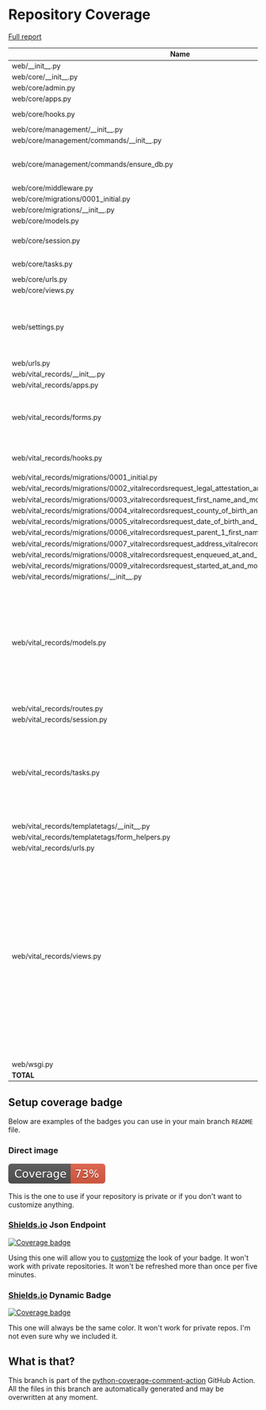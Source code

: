 # Repository Coverage

[Full report](https://htmlpreview.github.io/?https://github.com/Office-of-Digital-Services/cdt-ods-disaster-recovery/blob/python-coverage-comment-action-data/htmlcov/index.html)

| Name                                                                                                      |    Stmts |     Miss |   Branch |   BrPart |   Cover |   Missing |
|---------------------------------------------------------------------------------------------------------- | -------: | -------: | -------: | -------: | ------: | --------: |
| web/\_\_init\_\_.py                                                                                       |        5 |        0 |        0 |        0 |    100% |           |
| web/core/\_\_init\_\_.py                                                                                  |        0 |        0 |        0 |        0 |    100% |           |
| web/core/admin.py                                                                                         |        7 |        0 |        0 |        0 |    100% |           |
| web/core/apps.py                                                                                          |        5 |        0 |        0 |        0 |    100% |           |
| web/core/hooks.py                                                                                         |       11 |        4 |        0 |        0 |     64% |9-10, 14-15 |
| web/core/management/\_\_init\_\_.py                                                                       |        0 |        0 |        0 |        0 |    100% |           |
| web/core/management/commands/\_\_init\_\_.py                                                              |        0 |        0 |        0 |        0 |    100% |           |
| web/core/management/commands/ensure\_db.py                                                                |      126 |        0 |       30 |        2 |     99% |144->146, 209->213 |
| web/core/middleware.py                                                                                    |        9 |        1 |        2 |        1 |     82% |        19 |
| web/core/migrations/0001\_initial.py                                                                      |        7 |        0 |        0 |        0 |    100% |           |
| web/core/migrations/\_\_init\_\_.py                                                                       |        0 |        0 |        0 |        0 |    100% |           |
| web/core/models.py                                                                                        |        8 |        0 |        0 |        0 |    100% |           |
| web/core/session.py                                                                                       |       25 |        5 |        4 |        2 |     76% |13-19, 25-26, 33 |
| web/core/tasks.py                                                                                         |       15 |        6 |        0 |        0 |     60% |53-56, 60, 64 |
| web/core/urls.py                                                                                          |        4 |        0 |        0 |        0 |    100% |           |
| web/core/views.py                                                                                         |        9 |        0 |        2 |        0 |    100% |           |
| web/settings.py                                                                                           |       74 |       12 |       14 |        4 |     75% |42-49, 95->99, 110->113, 122, 224-226 |
| web/urls.py                                                                                               |        4 |        0 |        0 |        0 |    100% |           |
| web/vital\_records/\_\_init\_\_.py                                                                        |        0 |        0 |        0 |        0 |    100% |           |
| web/vital\_records/apps.py                                                                                |        5 |        0 |        0 |        0 |    100% |           |
| web/vital\_records/forms.py                                                                               |       83 |       22 |        6 |        0 |     69% |113-120, 123-133, 136-144 |
| web/vital\_records/hooks.py                                                                               |       16 |        6 |        0 |        0 |     62% |10-11, 15-16, 20-21 |
| web/vital\_records/migrations/0001\_initial.py                                                            |        7 |        0 |        0 |        0 |    100% |           |
| web/vital\_records/migrations/0002\_vitalrecordsrequest\_legal\_attestation\_and\_more.py                 |        5 |        0 |        0 |        0 |    100% |           |
| web/vital\_records/migrations/0003\_vitalrecordsrequest\_first\_name\_and\_more.py                        |        5 |        0 |        0 |        0 |    100% |           |
| web/vital\_records/migrations/0004\_vitalrecordsrequest\_county\_of\_birth\_and\_more.py                  |        5 |        0 |        0 |        0 |    100% |           |
| web/vital\_records/migrations/0005\_vitalrecordsrequest\_date\_of\_birth\_and\_more.py                    |        5 |        0 |        0 |        0 |    100% |           |
| web/vital\_records/migrations/0006\_vitalrecordsrequest\_parent\_1\_first\_name\_and\_more.py             |        5 |        0 |        0 |        0 |    100% |           |
| web/vital\_records/migrations/0007\_vitalrecordsrequest\_address\_vitalrecordsrequest\_city\_and\_more.py |        5 |        0 |        0 |        0 |    100% |           |
| web/vital\_records/migrations/0008\_vitalrecordsrequest\_enqueued\_at\_and\_more.py                       |        5 |        0 |        0 |        0 |    100% |           |
| web/vital\_records/migrations/0009\_vitalrecordsrequest\_started\_at\_and\_more.py                        |        5 |        0 |        0 |        0 |    100% |           |
| web/vital\_records/migrations/\_\_init\_\_.py                                                             |        0 |        0 |        0 |        0 |    100% |           |
| web/vital\_records/models.py                                                                              |       78 |       14 |        0 |        0 |     82% |202-203, 207, 211, 215, 219, 223, 227, 231-232, 236, 240, 244, 248 |
| web/vital\_records/routes.py                                                                              |       17 |        1 |        0 |        0 |     94% |        20 |
| web/vital\_records/session.py                                                                             |       13 |        4 |        2 |        0 |     60% |     15-18 |
| web/vital\_records/tasks.py                                                                               |       99 |       44 |        6 |        0 |     52% |52-53, 57-66, 74, 77-117, 120-126, 134, 137-156, 161-167 |
| web/vital\_records/templatetags/\_\_init\_\_.py                                                           |        0 |        0 |        0 |        0 |    100% |           |
| web/vital\_records/templatetags/form\_helpers.py                                                          |       10 |       10 |        2 |        0 |      0% |      1-13 |
| web/vital\_records/urls.py                                                                                |        4 |        0 |        0 |        0 |    100% |           |
| web/vital\_records/views.py                                                                               |      141 |       64 |        6 |        0 |     52% |52-57, 67-72, 82-87, 90-98, 108-113, 124-129, 139-144, 147-158, 168-173, 176-183, 193-202, 205-212, 215-217, 226-237 |
| web/wsgi.py                                                                                               |        6 |        6 |        0 |        0 |      0% |      8-16 |
|                                                                                                 **TOTAL** |  **828** |  **199** |   **74** |    **9** | **74%** |           |


## Setup coverage badge

Below are examples of the badges you can use in your main branch `README` file.

### Direct image

[![Coverage badge](https://raw.githubusercontent.com/Office-of-Digital-Services/cdt-ods-disaster-recovery/python-coverage-comment-action-data/badge.svg)](https://htmlpreview.github.io/?https://github.com/Office-of-Digital-Services/cdt-ods-disaster-recovery/blob/python-coverage-comment-action-data/htmlcov/index.html)

This is the one to use if your repository is private or if you don't want to customize anything.

### [Shields.io](https://shields.io) Json Endpoint

[![Coverage badge](https://img.shields.io/endpoint?url=https://raw.githubusercontent.com/Office-of-Digital-Services/cdt-ods-disaster-recovery/python-coverage-comment-action-data/endpoint.json)](https://htmlpreview.github.io/?https://github.com/Office-of-Digital-Services/cdt-ods-disaster-recovery/blob/python-coverage-comment-action-data/htmlcov/index.html)

Using this one will allow you to [customize](https://shields.io/endpoint) the look of your badge.
It won't work with private repositories. It won't be refreshed more than once per five minutes.

### [Shields.io](https://shields.io) Dynamic Badge

[![Coverage badge](https://img.shields.io/badge/dynamic/json?color=brightgreen&label=coverage&query=%24.message&url=https%3A%2F%2Fraw.githubusercontent.com%2FOffice-of-Digital-Services%2Fcdt-ods-disaster-recovery%2Fpython-coverage-comment-action-data%2Fendpoint.json)](https://htmlpreview.github.io/?https://github.com/Office-of-Digital-Services/cdt-ods-disaster-recovery/blob/python-coverage-comment-action-data/htmlcov/index.html)

This one will always be the same color. It won't work for private repos. I'm not even sure why we included it.

## What is that?

This branch is part of the
[python-coverage-comment-action](https://github.com/marketplace/actions/python-coverage-comment)
GitHub Action. All the files in this branch are automatically generated and may be
overwritten at any moment.